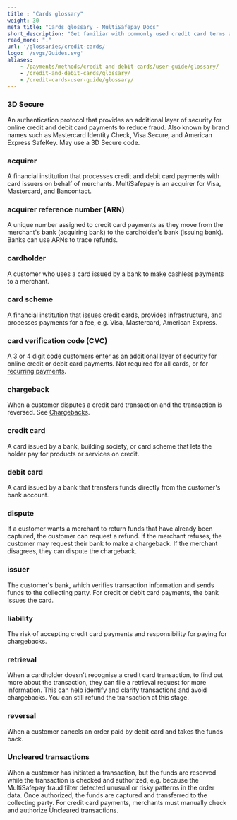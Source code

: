 ```yaml
---
title : "Cards glossary"
weight: 30
meta_title: "Cards glossary - MultiSafepay Docs"
short_description: "Get familiar with commonly used credit card terms and processes."
read_more: "."
url: '/glossaries/credit-cards/'
logo: '/svgs/Guides.svg'
aliases:
    - /payments/methods/credit-and-debit-cards/user-guide/glossary/
    - /credit-and-debit-cards/glossary/
    - /credit-cards-user-guide/glossary/
---
```

### 3D Secure
An authentication protocol that provides an additional layer of security for online credit and debit card payments to reduce fraud. Also known by brand names such as Mastercard Identity Check, Visa Secure, and American Express SafeKey. May use a 3D Secure code.

### acquirer
A financial institution that processes credit and debit card payments with card issuers on behalf of merchants. MultiSafepay is an acquirer for Visa, Mastercard, and Bancontact.

### acquirer reference number (ARN)
A unique number assigned to credit card payments as they move from the merchant's bank (acquiring bank) to the cardholder's bank (issuing bank). Banks can use ARNs to trace refunds.

### cardholder
A customer who uses a card issued by a bank to make cashless payments to a merchant.

### card scheme
A financial institution that issues credit cards, provides infrastructure, and processes payments for a fee, e.g. Visa, Mastercard, American Express.

### card verification code (CVC)
A 3 or 4 digit code customers enter as an additional layer of security for online credit or debit card payments. Not required for all cards, or for [recurring payments](/payments/recurring-payments/).

### chargeback
When a customer disputes a credit card transaction and the transaction is reversed. See [Chargebacks](/chargebacks/).

### credit card
A card issued by a bank, building society, or card scheme that lets the holder pay for products or services on credit.

### debit card
A card issued by a bank that transfers funds directly from the customer's bank account.

### dispute
If a customer wants a merchant to return funds that have already been captured, the customer can request a refund. If the merchant refuses, the customer may request their bank to make a chargeback. If the merchant disagrees, they can dispute the chargeback.

### issuer
The customer's bank, which verifies transaction information and sends funds to the collecting party. For credit or debit card payments, the bank issues the card.

### liability
The risk of accepting credit card payments and responsibility for paying for chargebacks.

### retrieval
When a cardholder doesn't recognise a credit card transaction, to find out more about the transaction, they can file a retrieval request for more information. This can help identify and clarify transactions and avoid chargebacks. You can still refund the transaction at this stage.

### reversal
When a customer cancels an order paid by debit card and takes the funds back. 

### Uncleared transactions
When a customer has initiated a transaction, but the funds are reserved while the transaction is checked and authorized, e.g. because the MultiSafepay fraud filter detected unusual or risky patterns in the order data. Once authorized, the funds are captured and transferred to the collecting party. For credit card payments, merchants must manually check and authorize Uncleared transactions.


